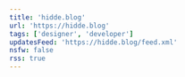 ```yaml
---
title: 'hidde.blog'
url: 'https://hidde.blog'
tags: ['designer', 'developer']
updatesFeed: 'https://hidde.blog/feed.xml'
nsfw: false
rss: true
---
```

